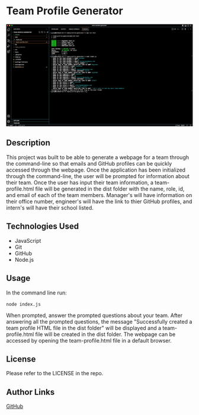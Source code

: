 # Team Profile Generator

[![README Generator Video](./assets/images/team-profile-generator-image.png)](https://drive.google.com/file/d/1pbxo7HrgZ4yG87sgK_DiOmsUwtHSMqrW/view?usp=sharing)
## Description
This project was built to be able to generate a webpage for a team through the command-line so that emails and GitHub profiles can be quickly accessed through the webpage. Once the application has been initialized through the command-line, the user will be prompted for information about their team. Once the user has input their team information, a team-profile.html file will be generated in the dist folder with the name, role, id, and email of each of the team members. Manager's will have information on their office number, engineer's will have the link to thier GitHub profiles, and intern's will have their school listed.

## Technologies Used
- JavaScript
- Git
- GitHub
- Node.js

## Usage
In the command line run:
```console
node index.js
```
When prompted, answer the prompted questions about your team. After answering all the prompted questions, the message "Successfully created a team profile HTML file in the dist folder" will be displayed and a team-profile.html file will be created in the dist folder. The webpage can be accessed by opening the team-profile.html file in a default browser.

## License
Please refer to the LICENSE in the repo.

## Author Links
[GitHub](https://github.com/ncguan)